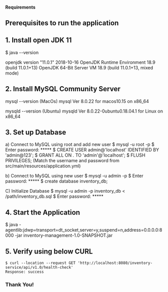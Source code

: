 #### Requirements

## Prerequisites to run the application
 
## 1. Install open JDK 11
$ java --version

openjdk version "11.0.1" 2018-10-16
OpenJDK Runtime Environment 18.9 (build 11.0.1+13)
OpenJDK 64-Bit Server VM 18.9 (build 11.0.1+13, mixed mode)
 
## 2. Install MySQL Community Server
mysql --version (MacOs)
mysql  Ver 8.0.22 for macos10.15 on x86_64
 
mysqld --version (Ubuntu)
mysqld  Ver 8.0.22-0ubuntu0.18.04.1 for Linux on x86_64
 
## 3. Set up Database
a) Connect to MySQL using root and add new user
   $ mysql -u root -p
   $ Enter password: *****
   $ CREATE USER admin@'localhost' IDENTIFIED BY 'admin@123';
   $ GRANT ALL ON *.* TO 'admin'@'localhost';
   $ FLUSH PRIVILEGES;
(Match the username and password from src/main/resources/application.yml)

b) Connect to MySQL using new user
   $ mysql -u admin -p
   $ Enter password: *****
   $ create database inventory_db;
 
 C) Initialize Database
	$ mysql -u admin -p inventory_db < /path/inventory_db.sql
	$ Enter password: *****
 
## 4. Start the Application
   $ java -agentlib:jdwp=transport=dt_socket,server=y,suspend=n,address=0.0.0.0:8000 -jar inventory-management-1.0-SNAPSHOT.jar
 
## 5. Verify using below CURL
	$ curl --location --request GET 'http://localhost:8080/inventory-service/api/v1.0/health-check'
	Response: success
 
### Thank You!
